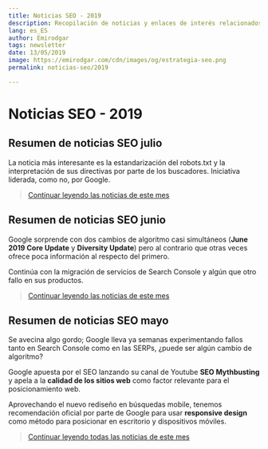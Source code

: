 ```yaml
---
title: Noticias SEO - 2019
description: Recopilación de noticias y enlaces de interés relacionados con el SEO y Marketing digital
lang: es_ES
author: Emirodgar
tags: newsletter
date: 13/05/2019
image: https://emirodgar.com/cdn/images/og/estrategia-seo.png
permalink: noticias-seo/2019

---
```


# Noticias SEO - 2019

## Resumen de noticias SEO julio

La noticia más interesante es la estandarización del robots.txt y la interpretación de sus directivas por parte de los buscadores. Iniciativa liderada, como no, por Google.

> [Continuar leyendo las noticias de este mes](https://emirodgar.com/noticias-seo/2019/julio)


## Resumen de noticias SEO junio

Google sorprende con dos cambios de algoritmo casi simultáneos (**June 2019 Core Update** y **Diversity Update**) pero al contrario que otras veces ofrece poca información al respecto del primero.

Continúa con la migración de servicios de Search Console y algún que otro fallo en sus productos.

> [Continuar leyendo las noticias de este mes](https://emirodgar.com/noticias-seo/2019/junio)


## Resumen de noticias SEO mayo 

Se avecina algo gordo; Google lleva ya semanas experimentando fallos tanto en Search Console como en las SERPs, ¿puede ser algún cambio de algoritmo?

Google apuesta por el SEO lanzando su canal de Youtube **SEO Mythbusting** y apela a la **calidad de los sitios web** como factor relevante para el posicionamiento web.

Aprovechando el nuevo rediseño en búsquedas mobile, tenemos recomendación oficial por parte de Google para usar **responsive design** como método para posicionar en escritorio y dispositivos móviles.

> [Continuar leyendo todas las noticias de este mes](https://emirodgar.com/noticias-seo/2019/mayo)


<!--stackedit_data:
eyJoaXN0b3J5IjpbODcyNjQzNTA2LDE2Nzg5ODI2NDYsLTIxMj
gwNDU2ODgsMjAzNzM4Mjc5MSwtMjc1MDg5MDM1LDExNDgyODUz
NDQsNjk4NTQ4MTIyLC00Nzc1MzA1NzMsLTE3MzQwMDExMzIsLT
E4MjM3MTQ4NCwzODc2MDE5NjAsLTE4OTEwOTMzNTUsMzcxMjA2
ODU2LDExODY4MzQ2MzIsMTMzMjQwNDA3MSwxNDgzNjI3MjI5LC
0xODY1MzQwNjMxLC0xMjg1MzkxMjcxLDY1NzQ0MjU3MCw2NDMw
NjUxNV19
-->